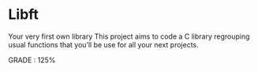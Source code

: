 # Libft
Your very first own library
This project aims to code a C library regrouping usual functions that you’ll
be use for all your next projects.



GRADE : 125%

